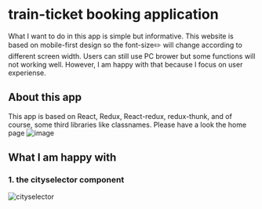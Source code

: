 # train-ticket booking application
What I want to do in this app is simple but informative. This website is based on mobile-first design so the font-size:pencil2: will change according to different screen width. Users can still use PC brower but some functions will not working well. However, I am happy with that because I focus on user experiense.
##  About this app
This app is based on React, Redux, React-redux, redux-thunk, and of course, some third libraries like classnames.
Please have a look the home page
![image](https://user-images.githubusercontent.com/72715709/129852961-29221c59-7125-40e8-9cfa-efbb71e3cee1.png)

## What I am happy with 
### 1. the cityselector component
![cityselector](https://user-images.githubusercontent.com/72715709/129853368-d3a96e07-a7ca-4052-9a57-2b1509ff2984.gif)




